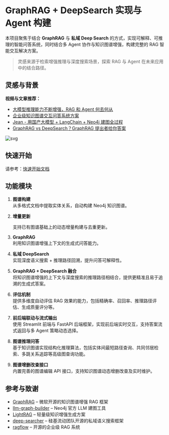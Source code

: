 # GraphRAG + DeepSearch 实现与 Agent 构建

本项目聚焦于结合 **GraphRAG** 与 **私域 Deep Search** 的方式，实现可解释、可推理的智能问答系统，同时结合多 Agent 协作与知识图谱增强，构建完整的 RAG 智能交互解决方案。

> 灵感来源于检索增强推理与深度搜索场景，探索 RAG 与 Agent 在未来应用中的结合路径。


## 灵感与背景

**视频与文章推荐：**

- [大模型推理能力不断增强，RAG 和 Agent 何去何从](https://www.bilibili.com/video/BV1i6RNYpEwV)  
- [企业级知识图谱交互问答系统方案](https://www.bilibili.com/video/BV1U599YrE26)  
- [Jean - 用国产大模型 + LangChain + Neo4j 建图全过程](https://zhuanlan.zhihu.com/p/716089164)
- [GraphRAG vs DeepSearch？GraphRAG 提出者给你答案](https://mp.weixin.qq.com/s/FOT4pkEPHJR8xFvcVk1YFQ)

![svg](./assets/deepsearch.svg)


## 快速开始

请参考：[快速开始文档](./assets/start.md)


## 功能模块

1. **图谱构建**  
   从多格式文档中提取实体关系，自动构建 Neo4j 知识图谱。

2. **增量更新**
   
   支持已有图谱基础上的动态增量构建与去重更新。

3. **GraphRAG**  
   利用知识图谱增强上下文的生成式问答能力。

4. **私域 DeepSearch**  
   实现深度语义搜索 + 推理路径回溯，提升问答可解释性。

5. **GraphRAG + DeepSearch 融合**  
   将知识图谱增强的上下文与深度搜索的推理路径相结合，提供更精准且易于追溯的生成式答案。

6. **评估机制**  
   提供多维度自动评估 RAG 效果的能力，包括精确率、召回率、推理路径评估、生成质量评分等。

7. **前后端联动与流式输出**  
   使用 Streamlit 前端与 FastAPI 后端框架，实现前后端实时交互，支持答案流式返回与多 Agent 策略动态选择。

8. **图谱推理问答**  
   基于知识图谱实现结构化推理算法，包括实体间最短路径查询、共同邻居检索、多跳关系追踪等高级图查询功能。

9. **图谱增删改查接口**  
   内置完善的图谱编辑 API 接口，支持知识图谱动态增删改查及实时维护。


## 参考与致谢

- [GraphRAG](https://github.com/microsoft/graphrag) – 微软开源的知识图谱增强 RAG 框架  
- [llm-graph-builder](https://github.com/neo4j-labs/llm-graph-builder) – Neo4j 官方 LLM 建图工具  
- [LightRAG](https://github.com/HKUDS/LightRAG) – 轻量级知识增强生成方案  
- [deep-searcher](https://github.com/zilliztech/deep-searcher) – 硅基流动团队开源的私域语义搜索框架  
- [ragflow](https://github.com/infiniflow/ragflow) – 开源的企业级 RAG 系统